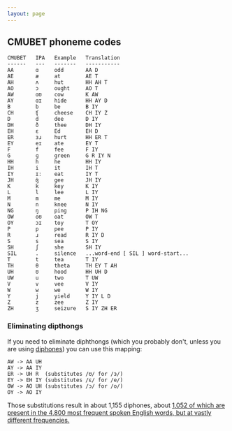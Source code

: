 ```yaml
---
layout: page 
---
```

## CMUBET phoneme codes

    CMUBET   IPA   Example   Translation
    ------   ---   -------   -----------
    AA       ɑ     odd       AA D
    AE       æ     at        AE T
    AH       ʌ     hut       HH AH T
    AO       ɔ     ought     AO T
    AW       ɑʊ    cow       K AW
    AY       ɑɪ    hide      HH AY D
    B        b     be        B IY
    CH       ʧ     cheese    CH IY Z
    D        d     dee       D IY
    DH       ð     thee      DH IY
    EH       ɛ     Ed        EH D
    ER       ɜɹ    hurt      HH ER T
    EY       eɪ    ate       EY T
    F        f     fee       F IY
    G        ɡ     green     G R IY N
    HH       h     he        HH IY
    IH       i     it        IH T
    IY       ɪː    eat       IY T
    JH       ʤ     gee       JH IY
    K        k     key       K IY
    L        l     lee       L IY
    M        m     me        M IY
    N        n     knee      N IY
    NG       ŋ     ping      P IH NG
    OW       oʊ    oat       OW T
    OY       ɔɪ    toy       T OY
    P        p     pee       P IY
    R        ɹ     read      R IY D
    S        s     sea       S IY
    SH       ʃ     she       SH IY
    SIL      .     silence   ...word-end [ SIL ] word-start...
    T        t     tea       T IY
    TH       θ     theta     TH EY T AH
    UH       ʊ     hood      HH UH D
    UW       u     two       T UW
    V        v     vee       V IY
    W        w     we        W IY
    Y        j     yield     Y IY L D
    Z        z     zee       Z IY
    ZH       ʒ     seizure   S IY ZH ER

### Eliminating dipthongs

If you need to eliminate diphthongs (which you probably don't, unless you are 
using [diphones](/wiki/diphones)) you can use this mapping:

    AW -> AA UH
    AY -> AA IY
    ER -> UH R  (substitutes /ʊ/ for /ɜ/)
    EY -> EH IY (substitutes /ɛ/ for /e/)
    OW -> AO UH (substitutes /ɔ/ for /o/)
    OY -> AO IY

Those substitutions result in about 1,155 diphones, about [1,052 of which are 
present in the 4,800 most frequent spoken English words, but at vastly 
different frequencies.](/wiki/diphones)

